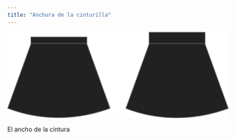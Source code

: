 ```yaml
---
title: "Anchura de la cinturilla"
---
```


![Anchura de la cinturilla](waistbandwidth.svg)

El ancho de la cintura




